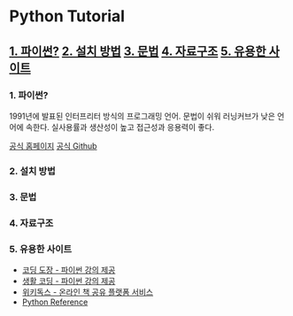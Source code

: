 # Python Tutorial

[1. 파이썬?](#1)
[2. 설치 방법](#2)
[3. 문법](#3)
[4. 자료구조](#4)
[5. 유용한 사이트](#5)
---
<b id="1"></b>
### 1. 파이썬?
1991년에 발표된 인터프리터 방식의 프로그래밍 언어.
문법이 쉬워 러닝커브가 낮은 언어에 속한다. 실사용률과 생산성이 높고 접근성과 응용력이 좋다.

[공식 홈페이지](https://www.python.org/)
[공식 Github](https://github.com/python/cpython)

<b id="2"></b>
### 2. 설치 방법

<b id="3"></b>
### 3. 문법

<b id="4"></b>
### 4. 자료구조


<b id="5"></b>
### 5. 유용한 사이트
* [코딩 도장 - 파이썬 강의 제공](https://dojang.io/)
* [생활 코딩 - 파이썬 강의 제공](https://opentutorials.org/course/1750)
* [위키독스 - 온라인 책 공유 플랫폼 서비스](https://wikidocs.net/book/1)
* [Python Reference](https://docs.python.org/3/tutorial/index.html)